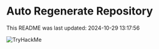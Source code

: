 # Auto Regenerate Repository

This README was last updated: 2024-10-29 13:17:56

 ![TryHackMe](https://tryhackme.com/badge/533634)